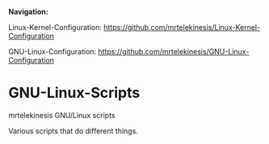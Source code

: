 **Navigation:**

Linux-Kernel-Configuration: https://github.com/mrtelekinesis/Linux-Kernel-Configuration
 
GNU-Linux-Configuration: https://github.com/mrtelekinesis/GNU-Linux-Configuration

# GNU-Linux-Scripts
mrtelekinesis GNU/Linux scripts

Various scripts that do different things.

